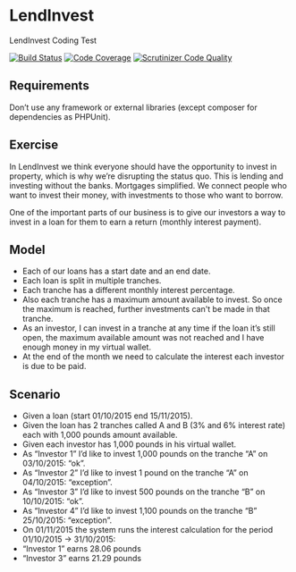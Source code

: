 # LendInvest
LendInvest Coding Test

[![Build Status](https://scrutinizer-ci.com/g/vasildakov/LendInvest/badges/build.png?b=master)](https://scrutinizer-ci.com/g/vasildakov/LendInvest/build-status/master)
[![Code Coverage](https://scrutinizer-ci.com/g/vasildakov/LendInvest/badges/coverage.png?b=master)](https://scrutinizer-ci.com/g/vasildakov/LendInvest/?branch=master)
[![Scrutinizer Code Quality](https://scrutinizer-ci.com/g/vasildakov/LendInvest/badges/quality-score.png?b=master)](https://scrutinizer-ci.com/g/vasildakov/LendInvest/?branch=master)

## Requirements
Don’t use any framework or external libraries (except composer for dependencies as PHPUnit).

## Exercise
In LendInvest we think everyone should have the opportunity to invest in property, which is why we’re disrupting the status quo. This is lending and investing without the banks. Mortgages simplified. We connect people who want to invest their money, with investments to those who want to borrow.

One of the important parts of our business is to give our investors a way to invest in a loan for them to earn a return (monthly interest payment).

## Model
- Each of our loans has a start date and an end date.
- Each loan is split in multiple tranches.
- Each tranche has a different monthly interest percentage.
- Also each tranche has a maximum amount available to invest. So once the maximum is
reached, further investments can't be made in that tranche.
- As an investor, I can invest in a tranche at any time if the loan it’s still open, the maximum
available amount was not reached and I have enough money in my virtual wallet.
- At the end of the month we need to calculate the interest each investor is due to be paid.

## Scenario

- Given a loan (start 01/10/2015 end 15/11/2015).
- Given the loan has 2 tranches called A and B (3% and 6% interest rate) each with 1,000
pounds amount available.
- Given each investor has 1,000 pounds in his virtual wallet.
- As “Investor 1” I’d like to invest 1,000 pounds on the tranche “A” on 03/10/2015: “ok”.
- As “Investor 2” I’d like to invest 1 pound on the tranche “A” on 04/10/2015: “exception”.
- As “Investor 3” I’d like to invest 500 pounds on the tranche “B” on 10/10/2015: “ok”.
- As “Investor 4” I’d like to invest 1,100 pounds on the tranche “B” 25/10/2015: “exception”.
- On 01/11/2015 the system runs the interest calculation for the period 01/10/2015 ->
31/10/2015:
- “Investor 1” earns 28.06 pounds
- “Investor 3” earns 21.29 pounds
